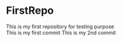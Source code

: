 # FirstRepo
This is my first repository for testing purpose  
This is my first commit
This is my 2nd commit
